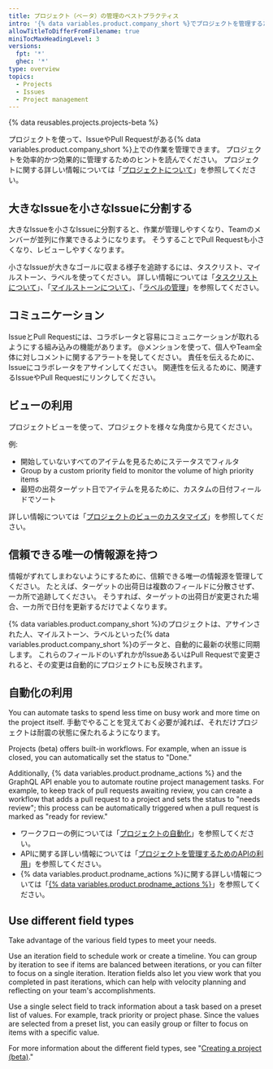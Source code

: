 ```yaml
---
title: プロジェクト（ベータ）の管理のベストプラクティス
intro: '{% data variables.product.company_short %}でプロジェクトを管理するためのヒントを学びましょう。'
allowTitleToDifferFromFilename: true
miniTocMaxHeadingLevel: 3
versions:
  fpt: '*'
  ghec: '*'
type: overview
topics:
  - Projects
  - Issues
  - Project management
---
```


{% data reusables.projects.projects-beta %}

プロジェクトを使って、IssueやPull Requestがある{% data variables.product.company_short %}上での作業を管理できます。 プロジェクトを効率的かつ効果的に管理するためのヒントを読んでください。 プロジェクトに関する詳しい情報については「[プロジェクトについて](/issues/trying-out-the-new-projects-experience/about-projects)」を参照してください。

## 大きなIssueを小さなIssueに分割する

大きなIssueを小さなIssueに分割すると、作業が管理しやすくなり、Teamのメンバーが並列に作業できるようになります。 そうすることでPull Requestも小さくなり、レビューしやすくなります。

小さなIssueが大きなゴールに収まる様子を追跡するには、タスクリスト、マイルストーン、ラベルを使ってください。 詳しい情報については「[タスクリストについて](/issues/tracking-your-work-with-issues/creating-issues/about-task-lists)」、「[マイルストーンについて](/issues/using-labels-and-milestones-to-track-work/about-milestones)」、「[ラベルの管理](/issues/using-labels-and-milestones-to-track-work/managing-labels)」を参照してください。

## コミュニケーション

IssueとPull Requestには、コラボレータと容易にコミュニケーションが取れるようにする組み込みの機能があります。 @メンションを使って、個人やTeam全体に対しコメントに関するアラートを発してください。 責任を伝えるために、Issueにコラボレータをアサインしてください。 関連性を伝えるために、関連するIssueやPull Requestにリンクしてください。

## ビューの利用

プロジェクトビューを使って、プロジェクトを様々な角度から見てください。

例:

- 開始していないすべてのアイテムを見るためにステータスでフィルタ
- Group by a custom priority field to monitor the volume of high priority items
- 最短の出荷ターゲット日でアイテムを見るために、カスタムの日付フィールドでソート

詳しい情報については「[プロジェクトのビューのカスタマイズ](/issues/trying-out-the-new-projects-experience/customizing-your-project-views)」を参照してください。

## 信頼できる唯一の情報源を持つ

情報がずれてしまわないようにするために、信頼できる唯一の情報源を管理してください。 たとえば、ターゲットの出荷日は複数のフィールドに分散させず、一カ所で追跡してください。 そうすれば、ターゲットの出荷日が変更された場合、一カ所で日付を更新するだけでよくなります。

{% data variables.product.company_short %}のプロジェクトは、アサインされた人、マイルストーン、ラベルといった{% data variables.product.company_short %}のデータと、自動的に最新の状態に同期します。 これらのフィールドのいずれかがIssueあるいはPull Requestで変更されると、その変更は自動的にプロジェクトにも反映されます。

## 自動化の利用

You can automate tasks to spend less time on busy work and more time on the project itself. 手動でやることを覚えておく必要が減れば、それだけプロジェクトは耐震の状態に保たれるようになります。

Projects (beta) offers built-in workflows. For example, when an issue is closed, you can automatically set the status to "Done."

Additionally, {% data variables.product.prodname_actions %} and the GraphQL API enable you to automate routine project management tasks. For example, to keep track of pull requests awaiting review, you can create a workflow that adds a pull request to a project and sets the status to "needs review"; this process can be automatically triggered when a pull request is marked as "ready for review."

- ワークフローの例については「[プロジェクトの自動化](/issues/trying-out-the-new-projects-experience/automating-projects)」を参照してください。
- APIに関する詳しい情報については「[プロジェクトを管理するためのAPIの利用](/issues/trying-out-the-new-projects-experience/using-the-api-to-manage-projects)」を参照してください。
- {% data variables.product.prodname_actions %}に関する詳しい情報については「[{% data variables.product.prodname_actions %}](/actions)」を参照してください。

## Use different field types

Take advantage of the various field types to meet your needs.

Use an iteration field to schedule work or create a timeline. You can group by iteration to see if items are balanced between iterations, or you can filter to focus on a single iteration. Iteration fields also let you view work that you completed in past iterations, which can help with velocity planning and reflecting on your team's accomplishments.

Use a single select field to track information about a task based on a preset list of values. For example, track priority or project phase. Since the values are selected from a preset list, you can easily group or filter to focus on items with a specific value.

For more information about the different field types, see "[Creating a project (beta)](/issues/trying-out-the-new-projects-experience/creating-a-project#adding-custom-fields)."
